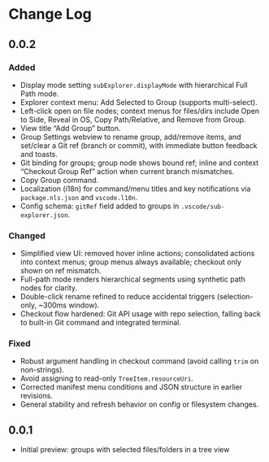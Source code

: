 # Change Log

## 0.0.2

### Added
- Display mode setting `subExplorer.displayMode` with hierarchical Full Path mode.
- Explorer context menu: Add Selected to Group (supports multi-select).
- Left-click open on file nodes; context menus for files/dirs include Open to Side, Reveal in OS, Copy Path/Relative, and Remove from Group.
- View title “Add Group” button.
- Group Settings webview to rename group, add/remove items, and set/clear a Git ref (branch or commit), with immediate button feedback and toasts.
- Git binding for groups; group node shows bound ref; inline and context “Checkout Group Ref” action when current branch mismatches.
- Copy Group command.
- Localization (i18n) for command/menu titles and key notifications via `package.nls.json` and `vscode.l10n`.
- Config schema: `gitRef` field added to groups in `.vscode/sub-explorer.json`.

### Changed
- Simplified view UI: removed hover inline actions; consolidated actions into context menus; group menus always available; checkout only shown on ref mismatch.
- Full-path mode renders hierarchical segments using synthetic path nodes for clarity.
- Double-click rename refined to reduce accidental triggers (selection-only, ~300ms window).
- Checkout flow hardened: Git API usage with repo selection, falling back to built-in Git command and integrated terminal.

### Fixed
- Robust argument handling in checkout command (avoid calling `trim` on non-strings).
- Avoid assigning to read-only `TreeItem.resourceUri`.
- Corrected manifest menu conditions and JSON structure in earlier revisions.
- General stability and refresh behavior on config or filesystem changes.

## 0.0.1
- Initial preview: groups with selected files/folders in a tree view
